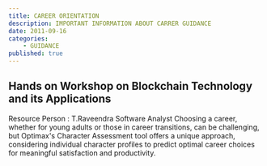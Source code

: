```yaml
---
title: CAREER ORIENTATION
description: IMPORTANT INFORMATION ABOUT CARRER GUIDANCE
date: 2011-09-16
categories:
    - GUIDANCE
published: true
---
```


## Hands on Workshop on Blockchain Technology and its Applications

Resource Person : T.Raveendra Software Analyst
Choosing a career, whether for young adults or those in career transitions, can be challenging, but Optimax's Character Assessment tool offers a unique approach, considering individual character profiles to predict optimal career choices for meaningful satisfaction and productivity.